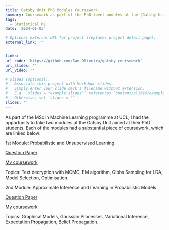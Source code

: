 ```yaml
---
title: Gatsby Unit PhD Modules Coursework
summary: Coursework as part of the PhD-level modules at the [Gatsby Unit](https://www.ucl.ac.uk/gatsby).
tags:
  - Statistical ML
date: '2024-01-05'

# Optional external URL for project (replaces project detail page).
external_link: ''


links:
url_code: 'https://github.com/Sam-Oliveira/gatsby_coursework'
url_slides: ''
url_video: ''

# Slides (optional).
#   Associate this project with Markdown slides.
#   Simply enter your slide deck's filename without extension.
#   E.g. `slides = "example-slides"` references `content/slides/example-slides.md`.
#   Otherwise, set `slides = ""`.
slides: ''
---
```


As part of the MSc in Machine Learning programme at UCL, I had the opportunity to take two modules at the Gatsby Unit aimed at their PhD students. Each of the modules had a substantial piece of coursework, which are linked below:

1st Module: Probabilistic and Unsupervised Learning.

[Question Paper](uploads/adl.pdf)

[My coursework](uploads/adl.pdf)

Topics: Text decryption with MCMC, EM algorithm, Gibbs Sampling for LDA, Model Selection, Optimisation.

2nd Module: Approximate Inference and Learning in Probabilistic Models

[Question Paper](uploads/adl.pdf)

[My coursework](uploads/adl.pdf)

Topics: Graphical Models, Gaussian Processes, Variational Inference, Expectation Propagation, Belief Propagation.